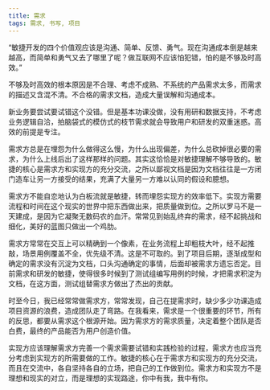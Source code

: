 ```yaml
---
title: 需求
tags: 需求, 书写, 项目
---
```



“敏捷开发的四个价值观应该是沟通、简单、反馈、勇气。现在沟通成本倒是越来越高，而简单和勇气又去了哪里了呢？做互联网不应该怕犯错，怕的是不够及时高效。”

不够及时高效的根本原因是不合理、考虑不成熟、不系统的产品需求太多，而需求的描述又含混不清。不合格的需求文档，造成大量误解和沟通成本。

新业务要尝试要试错这个没错。但是基本功课没做，没有用研和数据支持，不考虑业务逻辑自洽，拍脑袋式的模仿式的枝节需求就会导致用户和研发的双重迷惑。高效的前提是专注。

需求方总是在埋怨为什么做得这么慢，为什么出现偏差，为什么总砍掉很必要的需求，为什么上线后出了这样那样的问题。其实这恰恰是对敏捷理解不够导致的。敏捷的核心是需求方和实现方的充分交流，之所以鄙视文档是因为文档往往是一方闭门造车让另一方接受的结果，充满了大量另一方难以认同的假设和臆想。

需求方不能自恋地认为白板流就是敏捷，转而埋怨实现方的效率低下。实现方需要流程和时间在这个现实的世界中把东西做出来，把质量做到位。之所以罗马不是一天建成，是因为它凝聚无数码农的血汗。常常见到始乱终弃的需求，经不起挑战和细化，美好的蓝图只做出一个鸡肋。

需求方常常在交互上可以精确到一个像素，在业务流程上却粗枝大叶，经不起推敲，场景用例覆盖不全，优先级不清。这是不可取的。到了项目后期，逐渐成型和确定的需求没有沉淀为文档，口头沟通确定的事情，后面却被需求方遗忘否定。目前需求和研发的敏捷，使得很多时候到了测试组编写用例的时候，才把需求积淀为文档，在这方面，测试组替需求方做出了杰出的贡献。

时至今日，我已经常常做需求方，常常发现，自己在提需求时，缺少多少功课造成项目资源的浪费，造成团队走了弯路。在我看来，需求是一个很重要的环节，所有的反思，都要从需求这个根源开始。因为需求方的需求质量，决定着整个团队是否白费，最终的产品能否为用户创造价值。

实现方应该理解需求方完善一个需求需要试错和实践检验的过程，需求方也应当充分考虑到实现方的所需要做的工作。敏捷的核心在于需求方和实现方的充分交流，而且在交流中，各自坚持各自的立场，把自己的工作做到位。需求方和实现方不是理想和现实的对立，而是理想的实现路途，你中有我，我中有你。
